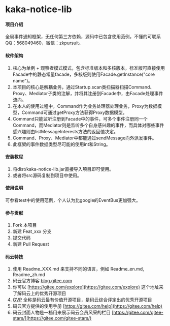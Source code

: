 # kaka-notice-lib

#### 项目介绍
全局事件通知框架，无任何第三方依赖，源码中已包含使用范例，不懂的可联系QQ：568049460，微信：zkpursuit。

#### 软件架构
1. 核心为单例 + 观察者模式模式，包含标准版本和多核版本，标准版可直接使用Facade中的静态常量facade，多核版则使用Facade.getInstance("core name")。
2. 本项目的核心是解耦业务，通过Startup.scan类扫描器扫描Command、Proxy、Mediator子类的注解，并将其注册到Facade中，由Facade处理事件流向。
3. 在本人的使用过程中，Command作为业务处理器处理业务，Proxy为数据模型，Command可通过getProxy方法获得Proxy数据模型。
4. Command只能监听注册到Facade中的事件，可多个事件注册同一个Command，而Mediator则是监听多个自身感兴趣的事件，而具体对哪些事件感兴趣则由listMessageInterests方法的返回值决定。
5. Command、Proxy、Mediator中都能通过sendMessage向外派发事件。
6. 此框架的事件数据类型尽可能的使用int和String。


#### 安装教程

1. 将dist/kaka-notice-lib.jar直接导入项目即可使用。
2. 或者将src源码复制到项目中使用。

#### 使用说明

可参看test中的使用范例，个人认为比google的EventBus更加强大。

#### 参与贡献

1. Fork 本项目
2. 新建 Feat_xxx 分支
3. 提交代码
4. 新建 Pull Request


#### 码云特技

1. 使用 Readme\_XXX.md 来支持不同的语言，例如 Readme\_en.md, Readme\_zh.md
2. 码云官方博客 [blog.gitee.com](https://blog.gitee.com)
3. 你可以 [https://gitee.com/explore](https://gitee.com/explore) 这个地址来了解码云上的优秀开源项目
4. [GVP](https://gitee.com/gvp) 全称是码云最有价值开源项目，是码云综合评定出的优秀开源项目
5. 码云官方提供的使用手册 [https://gitee.com/help](https://gitee.com/help)
6. 码云封面人物是一档用来展示码云会员风采的栏目 [https://gitee.com/gitee-stars/](https://gitee.com/gitee-stars/)